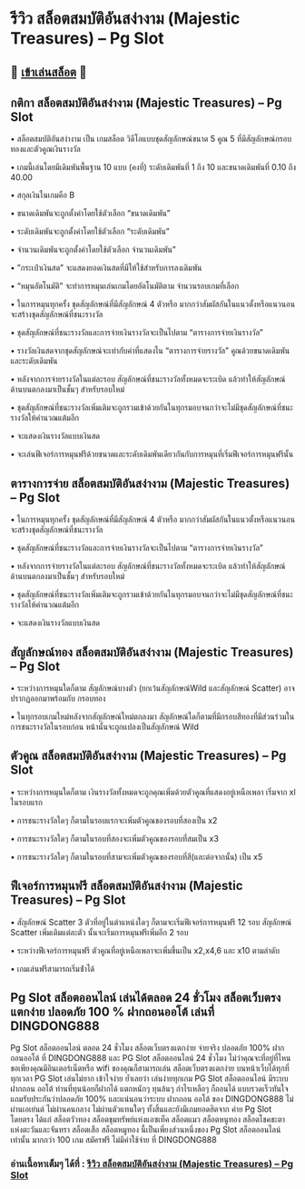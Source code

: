 # รีวิว สล็อตสมบัติอันสง่างาม (Majestic Treasures) – Pg Slot

## 🎰 [เข้าเล่นสล็อต](https://bit.ly/3ryTLaH) 🎰

## กติกา สล็อตสมบัติอันสง่างาม (Majestic Treasures) – Pg Slot

• สล็อตสมบัติอันสง่างาม เป็น เกมสล็อต วิดีโอแบบชุดสัญลักษณ์ขนาด 5 คูณ 5 ที่มีสัญลักษณ์กรอบทองและตัวคูณเงินรางวัล

• เกมนี้เล่นโดยมีเดิมพันพื้นฐาน 10 แบบ (คงที่) ระดับเดิมพันที่ 1 ถึง 10 และขนาดเดิมพันที่ 0.10 ถึง 40.00

• สกุลเงินในเกมคือ B

• ขนาดเดิมพันจะถูกตั้งค่าโดยใช้ตัวเลือก “ขนาดเดิมพัน”

• ระดับเดิมพันจะถูกตั้งค่าโดยใช้ตัวเลือก “ระดับเดิมพัน”

• จํานวนเดิมพันจะถูกตั้งค่าโดยใช้ตัวเลือก จํานวนเดิมพัน”

• ”กระเป๋าเงินสด” จะแสดงยอดเงินสดที่มีให้ใช้สําหรับการลงเดิมพัน

• “หมุนอัตโนมัติ” จะทําการหมุนเล่นเกมโดยอัตโนมัติตาม จํานวนรอบเกมที่เลือก

• ในการหมุนทุกครั้ง ชุดสัญลักษณ์ที่มีสัญลักษณ์ 4 ตัวหรือ มากกว่าสัมผัสกันในแนวตั้งหรือแนวนอนจะสร้างชุดสัญลักษณ์ที่ชนะรางวัล

• ชุดสัญลักษณ์ที่ชนะรางวัลและการจ่ายเงินรางวัลจะเป็นไปตาม “ตารางการจ่ายเงินรางวัล”

• รางวัลเงินสดจากชุดสัญลักษณ์จะเท่ากับค่าที่แสดงใน “ตารางการจ่ายรางวัล” คูณด้วยขนาดเดิมพันและระดับเดิมพัน

• หลังจากการจ่ายรางวัลในแต่ละรอบ สัญลักษณ์ที่ชนะรางวัลทั้งหมดจะระเบิด แล้วทําให้สัญลักษณ์ด้านบนตกลงมาเป็นชั้นๆ สําหรับรอบใหม่

• ชุดสัญลักษณ์ที่ชนะรางวัลเพิ่มเติมจะถูกรวมเข้าด้วยกันในทุกรมอบจนกว่าจะไม่มีชุดสัญลักษณ์ที่ชนะรางวัลให้คํานวณแต้มอีก

• จะแสดงเงินรางวัลแบบเงินสด

• จะเล่นฟีเจอร์การหมุนฟรีด้วยขนาดและระดับเดิมพันเดียวกันกับการหมุนที่เริ่มฟีเจอร์การหมุนฟรีนั้น

## ตารางการจ่าย สล็อตสมบัติอันสง่างาม (Majestic Treasures) – Pg Slot

• ในการหมุนทุกครั้ง ชุดสัญลักษณ์ที่มีสัญลักษณ์ 4 ตัวหรือ มากกว่าสัมผัสกันในแนวตั้งหรือแนวนอนจะสร้างชุดสัญลักษณ์ที่ชนะรางวัล

• ชุดสัญลักษณ์ที่ชนะรางวัลและการจ่ายเงินรางวัลจะเป็นไปตาม “ตารางการจ่ายเงินรางวัล”

• หลังจากการจ่ายรางวัลในแต่ละรอบ สัญลักษณ์ที่ชนะรางวัลทั้งหมดจะระเบิด แล้วทําให้สัญลักษณ์ด้านบนตกลงมาเป็นชั้นๆ สําหรับรอบใหม่

• ชุดสัญลักษณ์ที่ชนะรางวัลเพิ่มเติมจะถูกรวมเข้าด้วยกันในทุกรมอบจนกว่าจะไม่มีชุดสัญลักษณ์ที่ชนะรางวัลให้คํานวณแต้มอีก

• จะแสดงเงินรางวัลแบบเงินสด

## สัญลักษณ์ทอง สล็อตสมบัติอันสง่างาม (Majestic Treasures) – Pg Slot

• ระหว่างการหมุนใดก็ตาม สัญลักษณ์บางตัว (ยกเว้นสัญลักษณ์Wild และสัญลักษณ์ Scatter) อาจปรากฏออกมาพร้อมกับ กรอบทอง

• ในทุกรอบเกมใหม่หลังจากสัญลักษณ์ใหม่ตกลงมา สัญลักษณ์ใดก็ตามที่มีกรอบสีทองที่มีส่วนร่วมในการชนะรางวัลในรอบก่อน หน้านั้นจะถูกแปลงเป็นสัญลักษณ์ Wild

## ตัวคูณ สล็อตสมบัติอันสง่างาม (Majestic Treasures) – Pg Slot

• ระหว่างการหมุนใดก็ตาม เงินรางวัลทั้งหมดจะถูกคุณเพิ่มด้วยตัวคูณที่แสดงอยู่เหนือเพลา เริ่มจาก xl ในรอบแรก

• การชนะรางวัลใดๆ ก็ตามในรอบแรกจะเพิ่มตัวคูณของรอบที่สองเป็น x2

• การชนะรางวัลใดๆ ก็ตามในรอบที่สองจะเพิ่มตัวคูณของรอบที่สมเป็น x3

• การชนะรางวัลใดๆ ก็ตามในรอบที่สามจะเพิ่มตัวคูณของรอบที่สี(และต่อจากนั้น) เป็น x5

## ฟีเจอร์การหมุนฟรี สล็อตสมบัติอันสง่างาม (Majestic Treasures) – Pg Slot

• สัญลักษณ์ Scatter 3 ตัวที่อยู่ในตําแหน่งใดๆ ก็ตามจะเริ่มฟีเจอร์การหมุนฟรี 12 รอบ สัญลักษณ์ Scatter เพิ่มเติมแต่ละตัว นั้นจะเริ่มการหมุนฟรีเพิ่มอีก 2 รอบ

• ระหว่างฟีเจอร์การหมุนฟรี ตัวคูณที่อยู่เหนือเพลาจะเพิ่มขึ้นเป็น x2,x4,6 และ x10 ตามลําดับ

• เกมเล่นฟรีสามารถเริ่มซ้ําได้

## Pg Slot สล็อตออนไลน์ เล่นได้ตลอด 24 ชั่วโมง สล็อตเว็บตรงแตกง่าย ปลอดภัย 100 % ฝากถอนออโต้ เล่นที่ DINGDONG888
Pg Slot สล็อตออนไลน์ ตลอด 24 ชั่วโมง สล็อตเว็บตรงแตกง่าย จ่ายจริง ปลอดภัย 100% ฝากถอนออโต้ ที่ DINGDONG888 และ PG Slot สล็อตออนไลน์ 24 ชั่วโมง ไม่ว่าคุณจะที่อยู่ที่ไหน ขอเพียงคุณมีอินเตอร์เน็ตหรือ wifi ของคุณก็สามารถเล่น สล็อตเว็บตรงแตกง่าย บนหน้าเว็บได้ทุกที่ทุกเวลา PG Slot เล่นไม่ยาก เข้าใจง่าย ย้ำเลยว่า เล่นง่ายทุกเกม PG Slot สล็อตออนไลน์ มีระบบ ฝากถอน ออโต้ ท่านที่ทุนน้อยก็ฝากได้ แตกหนักๆ ทุนล้นๆ กำไรเหลือๆ ก็ถอนได้ แบบรวดเร็วทันใจแถมรับประกันว่าปลอดภัย 100% และแน่นอนว่าระบบ ฝากถอน ออโต้ ของ DINGDONG888 ไม่ผ่านเอเย่นต์ ไม่ผ่านคนกลาง ไม่ผ่านตัวแทนใดๆ ทั้งสิ้นและยังมีเกมยอดฮิตจาก ค่าย Pg Slot โดยตรง ได้แก่ สล็อตวัวทอง สล็อตขุมทรัพย์แห่งแอซเท็ค สล็อตแมว สล็อตหนูทอง สล็อตโชคชะตาแห่งตะวันและจันทรา สล็อตเสือ สล็อตหมูทอง นี้เป็นเพี่ยงส่วนหนึ่งของ Pg Slot สล็อตออนไลน์ เท่านั้น มากกว่า 100 เกม สมัครฟรี ไม่มีค่าใช้จ่าย ที่ DINGDONG888

### อ่านเนื้อหาเต็มๆ ได้ที่ : [รีวิว สล็อตสมบัติอันสง่างาม (Majestic Treasures) – Pg Slot](https://dingdong888.co/pg-slot/majestic-treasures/)
